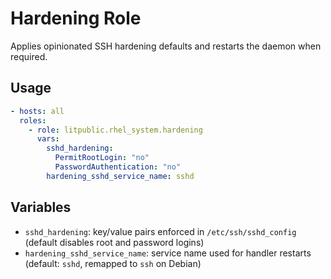 # Hardening Role

Applies opinionated SSH hardening defaults and restarts the daemon when required.

## Usage

```yaml
- hosts: all
  roles:
    - role: litpublic.rhel_system.hardening
      vars:
        sshd_hardening:
          PermitRootLogin: "no"
          PasswordAuthentication: "no"
        hardening_sshd_service_name: sshd
```

## Variables

- `sshd_hardening`: key/value pairs enforced in `/etc/ssh/sshd_config` (default disables root and password logins)
- `hardening_sshd_service_name`: service name used for handler restarts (default: `sshd`, remapped to `ssh` on Debian)
